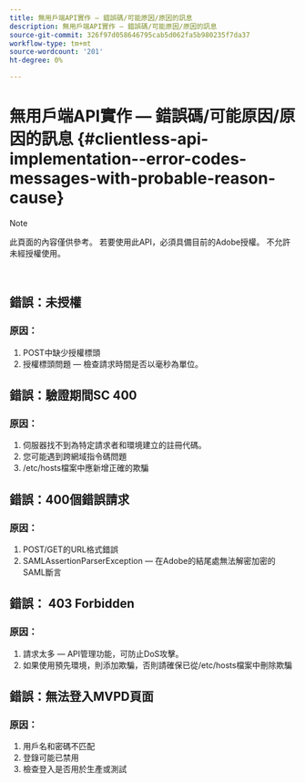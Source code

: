 ```yaml
---
title: 無用戶端API實作 — 錯誤碼/可能原因/原因的訊息
description: 無用戶端API實作 — 錯誤碼/可能原因/原因的訊息
source-git-commit: 326f97d058646795cab5d062fa5b980235f7da37
workflow-type: tm+mt
source-wordcount: '201'
ht-degree: 0%

---
```



# 無用戶端API實作 — 錯誤碼/可能原因/原因的訊息 {#clientless-api-implementation--error-codes-messages-with-probable-reason-cause}

>[!NOTE]
>
>此頁面的內容僅供參考。 若要使用此API，必須具備目前的Adobe授權。 不允許未經授權使用。

</br>


## 錯誤：未授權

### 原因：

1. POST中缺少授權標頭
1. 授權標頭問題 — 檢查請求時間是否以毫秒為單位。

## 錯誤：驗證期間SC 400

### 原因：

1. 伺服器找不到為特定請求者和環境建立的註冊代碼。
1. 您可能遇到跨網域指令碼問題
1. /etc/hosts檔案中應新增正確的欺騙

## 錯誤：400個錯誤請求

### 原因：

1. POST/GET的URL格式錯誤
1. SAMLAssertionParserException — 在Adobe的結尾處無法解密加密的SAML斷言

## 錯誤： 403 Forbidden

### 原因：

1. 請求太多 — API管理功能，可防止DoS攻擊。
2. 如果使用預先環境，則添加欺騙，否則請確保已從/etc/hosts檔案中刪除欺騙

## 錯誤：無法登入MVPD頁面

### 原因：

1. 用戶名和密碼不匹配 
2. 登錄可能已禁用
3. 檢查登入是否用於生產或測試


<!--

## Related Information

- [Clientless API Reference](/help/authentication/rest-api-reference.md)

-->